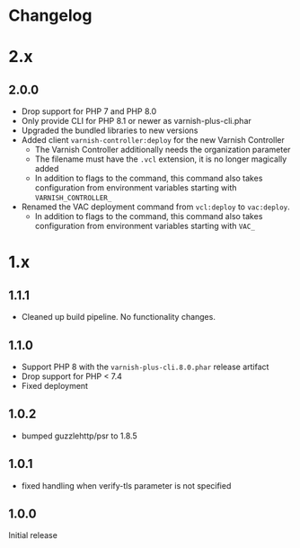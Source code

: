 Changelog
=========

2.x
===

2.0.0
-----

* Drop support for PHP 7 and PHP 8.0
* Only provide CLI for PHP 8.1 or newer as varnish-plus-cli.phar
* Upgraded the bundled libraries to new versions
* Added client `varnish-controller:deploy` for the new Varnish Controller
  * The Varnish Controller additionally needs the organization parameter
  * The filename must have the `.vcl` extension, it is no longer magically added
  * In addition to flags to the command, this command also takes configuration from environment variables starting with `VARNISH_CONTROLLER_`
* Renamed the VAC deployment command from `vcl:deploy` to `vac:deploy`.
  * In addition to flags to the command, this command also takes configuration from environment variables starting with `VAC_`

1.x
===

1.1.1
-----

* Cleaned up build pipeline. No functionality changes.

1.1.0
-----

* Support PHP 8 with the `varnish-plus-cli.8.0.phar` release artifact
* Drop support for PHP < 7.4
* Fixed deployment

1.0.2
-----

* bumped guzzlehttp/psr to 1.8.5

1.0.1
-----

* fixed handling when verify-tls parameter is not specified

1.0.0
-----

Initial release
